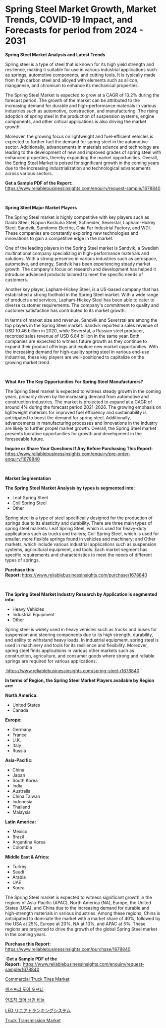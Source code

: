 <p><h1>Spring Steel Market Growth, Market Trends, COVID-19 Impact, and Forecasts for period from 2024 - 2031</h1></p><p><strong>Spring Steel Market Analysis and Latest Trends</strong></p>
<p><p>Spring steel is a type of steel that is known for its high yield strength and resilience, making it suitable for use in various industrial applications such as springs, automotive components, and cutting tools. It is typically made from high carbon steel and alloyed with elements such as silicon, manganese, and chromium to enhance its mechanical properties.</p><p>The Spring Steel Market is expected to grow at a CAGR of 13.2% during the forecast period. The growth of the market can be attributed to the increasing demand for durable and high-performance materials in various industries such as automotive, construction, and manufacturing. The rising adoption of spring steel in the production of suspension systems, engine components, and other critical applications is also driving the market growth.</p><p>Moreover, the growing focus on lightweight and fuel-efficient vehicles is expected to further fuel the demand for spring steel in the automotive sector. Additionally, advancements in materials science and technology are leading to the development of new and improved grades of spring steel with enhanced properties, thereby expanding the market opportunities. Overall, the Spring Steel Market is poised for significant growth in the coming years due to the increasing industrialization and technological advancements across various sectors.</p></p>
<p><strong>Get a Sample PDF of the Report:&nbsp;</strong> <a href="https://www.reliablebusinessinsights.com/enquiry/request-sample/1678840">https://www.reliablebusinessinsights.com/enquiry/request-sample/1678840</a></p>
<p>&nbsp;</p>
<p><strong>Spring Steel Major Market Players</strong></p>
<p><p>The Spring Steel market is highly competitive with key players such as Daido Steel, Nippon Koshuha Steel, Schneider, Severstal, Lapham-Hickey Steel, Sandvik, Sumitomo Electric, Chia Far Industrial Factory, and WDI. These companies are constantly exploring new technologies and innovations to gain a competitive edge in the market.</p><p>One of the leading players in the Spring Steel market is Sandvik, a Swedish multinational company specializing in high-performance materials and solutions. With a strong presence in various industries such as aerospace, automotive, and energy, Sandvik has been experiencing steady market growth. The company's focus on research and development has helped it introduce advanced products tailored to meet the specific needs of customers.</p><p>Another key player, Lapham-Hickey Steel, is a US-based company that has established a strong foothold in the Spring Steel market. With a wide range of products and services, Lapham-Hickey Steel has been able to cater to diverse customer requirements. The company's commitment to quality and customer satisfaction has contributed to its market growth.</p><p>In terms of market size and revenue, Sandvik and Severstal are among the top players in the Spring Steel market. Sandvik reported a sales revenue of USD 10.46 billion in 2020, while Severstal, a Russian steel producer, recorded sales revenue of USD 6.84 billion in the same year. Both companies are expected to witness future growth as they continue to expand their product offerings and explore new market opportunities. With the increasing demand for high-quality spring steel in various end-use industries, these key players are well-positioned to capitalize on the growing market trend.</p></p>
<p>&nbsp;</p>
<p><strong>What Are The Key Opportunities For Spring Steel Manufacturers?</strong></p>
<p><p>The Spring Steel market is expected to witness steady growth in the coming years, primarily driven by the increasing demand from automotive and construction industries. The market is projected to expand at a CAGR of around 4% during the forecast period 2021-2026. The growing emphasis on lightweight materials for improved fuel efficiency and sustainability is anticipated to boost the demand for spring steel. Additionally, advancements in manufacturing processes and innovations in the industry are likely to further propel market growth. Overall, the Spring Steel market presents lucrative opportunities for growth and development in the foreseeable future.</p></p>
<p><strong>Inquire or Share Your Questions If Any Before Purchasing This Report:</strong> <a href="https://www.reliablebusinessinsights.com/enquiry/pre-order-enquiry/1678840">https://www.reliablebusinessinsights.com/enquiry/pre-order-enquiry/1678840</a></p>
<p>&nbsp;</p>
<p><strong>Market Segmentation</strong></p>
<p><strong>The Spring Steel Market Analysis by types is segmented into:</strong></p>
<p><ul><li>Leaf Spring Steel</li><li>Coil Spring Steel</li><li>Other</li></ul></p>
<p><p>Spring steel is a type of steel specifically designed for the production of springs due to its elasticity and durability. There are three main types of spring steel markets: Leaf Spring Steel, which is used for heavy-duty applications such as trucks and trailers; Coil Spring Steel, which is used for smaller, more flexible springs found in vehicles and machinery; and Other markets, which include various industrial applications such as suspension systems, agricultural equipment, and tools. Each market segment has specific requirements and characteristics to meet the needs of different types of springs.</p></p>
<p><strong>Purchase this Report:&nbsp;</strong><a href="https://www.reliablebusinessinsights.com/purchase/1678840">https://www.reliablebusinessinsights.com/purchase/1678840</a></p>
<p>&nbsp;</p>
<p><strong>The Spring Steel Market Industry Research by Application is segmented into:</strong></p>
<p><ul><li>Heavy Vehicles</li><li>Industrial Equipment</li><li>Other</li></ul></p>
<p><p>Spring steel is widely used in heavy vehicles such as trucks and buses for suspension and steering components due to its high strength, durability, and ability to withstand heavy loads. In industrial equipment, spring steel is used in machinery and tools for its resilience and flexibility. Moreover, spring steel finds applications in various other markets such as construction, agriculture, and consumer goods where strong and reliable springs are required for various applications.</p></p>
<p><a href="https://www.reliablebusinessinsights.com/spring-steel-r1678840">&nbsp;https://www.reliablebusinessinsights.com/spring-steel-r1678840</a></p>
<p><strong>In terms of Region, the Spring Steel Market Players available by Region are:</strong></p>
<p>
    <p> <strong> North America: </strong>
        <ul>
            <li>United States</li>
            <li>Canada</li>
        </ul>
        </p> 
    <p> <strong> Europe: </strong>
        <ul>
            <li>Germany</li>
            <li>France</li>
            <li>U.K.</li>
            <li>Italy</li>
            <li>Russia</li>
        </ul>
        </p> 
    <p> <strong> Asia-Pacific: </strong>
        <ul>
            <li>China</li>
            <li>Japan</li>
            <li>South Korea</li>
            <li>India</li>
            <li>Australia</li>
            <li>China Taiwan</li>
            <li>Indonesia</li>
            <li>Thailand</li>
            <li>Malaysia</li>
        </ul>
        </p> 
    <p> <strong> Latin America: </strong>
        <ul>
            <li>Mexico</li>
            <li>Brazil</li>
            <li>Argentina Korea</li>
            <li>Colombia</li>
        </ul>
        </p> 
    <p> <strong> Middle East & Africa: </strong>
        <ul>
            <li>Turkey</li>
            <li>Saudi</li>
            <li>Arabia</li>
            <li>UAE</li>
            <li>Korea</li>
        </ul>
    </p>
    </p>
<p><p>The Spring Steel market is expected to witness significant growth in the regions of Asia-Pacific (APAC), North America (NA), Europe, the United States (USA), and China due to the increasing demand for durable and high-strength materials in various industries. Among these regions, China is anticipated to dominate the market with a market share of 40%, followed by the USA at 25%, Europe at 20%, NA at 10%, and APAC at 5%. These regions are projected to drive the growth of the global Spring Steel market in the coming years.</p></p>
<p><strong>Purchase this Report: </strong><a href="https://www.reliablebusinessinsights.com/purchase/1678840">https://www.reliablebusinessinsights.com/purchase/1678840</a></p>
<p>&nbsp;<strong>Get a Sample PDF of the Report:&nbsp;&nbsp;</strong><a href="https://www.reliablebusinessinsights.com/enquiry/request-sample/1678840">https://www.reliablebusinessinsights.com/enquiry/request-sample/1678840</a></p>
<p><strong></strong></p>
<p><p><a href="https://github.com/denisremroore48/Market-Research-Report-List-1/blob/main/commercial-truck-tires-market.md">Commercial Truck Tires Market</a></p><p><a href="https://github.com/airdroplover110/Market-Research-Report-List-1/blob/main/7157600116724.md">핸즈프리 도어 오프너</a></p><p><a href="https://github.com/AnthonyWratten/Market-Research-Report-List-1/blob/main/9811222116725.md">연조직 코어 생검 바늘</a></p><p><a href="https://github.com/tubbs463/Market-Research-Report-List-1/blob/main/9235490129267.md">LED リニアトランキングシステム</a></p><p><a href="https://github.com/iprahimabdulrahmman/Market-Research-Report-List-1/blob/main/truck-transmission-market.md">Truck Transmission Market</a></p></p>